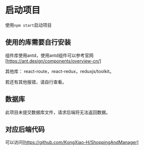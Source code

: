 # 启动项目

使用`npm start`启动项目

## 使用的库需要自行安装

组件库使用antd，使用antd组件可以参考官网[https://ant.design/components/overview-cn/]

其他库： react-route，react-redux，reduxjs/toolkit。

若还有其他报错，请自行查看。

## 数据库

此项目未提交数据库文件，请求后端将无法返回数据。

## 对应后端代码

可以访问[https://github.com/KongXiao-H/ShoppingAndManager]
